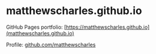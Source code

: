 # matthewscharles.github.io

GitHub Pages portfolio: [https://matthewscharles.github.io](matthewscharles.github.io)

Profile: [github.com/matthewscharles](https://github.com/matthewscharles)
